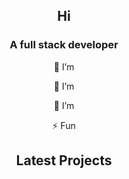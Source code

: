 <section align="center">
<h1>Hi  </h1>
<h3>A full stack developer </h3>

🔭 I’m 

🌱 I’m 
  
🤝 I’m 

⚡ Fun 


</section>

<section align="center">
<h2>Latest Projects</h2>
</section>
